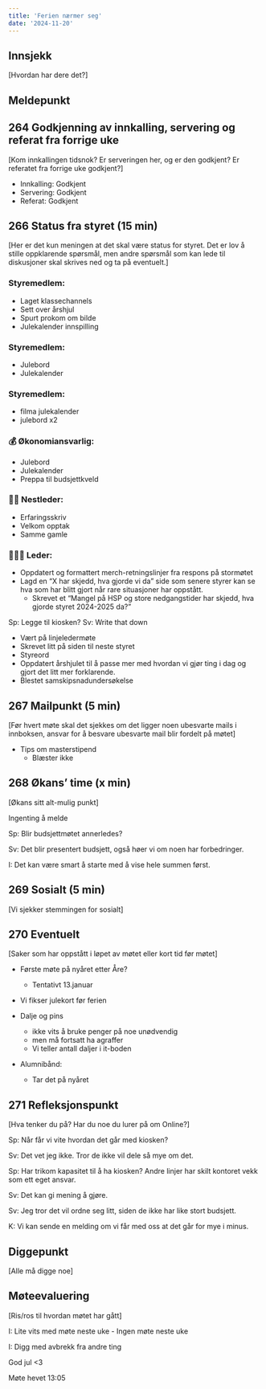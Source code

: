 ```yaml
---
title: 'Ferien nærmer seg'
date: '2024-11-20'
---
```


## Innsjekk

[Hvordan har dere det?]

## Meldepunkt

## 264 Godkjenning av innkalling, servering og referat fra forrige uke

[Kom innkallingen tidsnok? Er serveringen her, og er den godkjent? Er referatet fra forrige uke godkjent?]

- Innkalling: Godkjent
- Servering: Godkjent
- Referat: Godkjent

## 266 Status fra styret (15 min)

[Her er det kun meningen at det skal være status for styret. Det er lov å stille oppklarende spørsmål, men andre spørsmål som kan lede til diskusjoner skal skrives ned og ta på eventuelt.]

### **Styremedlem**:
- Laget klassechannels
- Sett over årshjul 
- Spurt prokom om bilde
- Julekalender innspilling

### **Styremedlem**:
- Julebord
- Julekalender

### **Styremedlem**:
- filma julekalender
- julebord x2

### **💰** Økonomiansvarlig:
- Julebord
- Julekalender
- Preppa til budsjettkveld 

### 👨🏼 Nestleder:
- Erfaringsskriv 
- Velkom opptak
- Samme gamle

### 🧔🏼‍♂️ Leder:

- Oppdatert og formattert merch-retningslinjer fra respons på stormøtet
- Lagd en “X har skjedd, hva gjorde vi da” side som senere styrer kan se hva som har blitt gjort når rare situasjoner har oppstått.
    - Skrevet et “Mangel på HSP og store nedgangstider har skjedd, hva gjorde styret 2024-2025 da?”

Sp: Legge til kiosken? 
Sv: Write that down
- Vært på linjeledermøte
- Skrevet litt på siden til neste styret
- Styreord
- Oppdatert årshjulet til å passe mer med hvordan vi gjør ting i dag og gjort det litt mer forklarende.
- Blestet samskipsnadundersøkelse

## 267 Mailpunkt (5 min)

[Før hvert møte skal det sjekkes om det ligger noen ubesvarte mails i innboksen, ansvar for å besvare ubesvarte mail blir fordelt på møtet]

- Tips om masterstipend 
    - Blæster ikke 

## 268 Økans’ time (x min)

[Økans sitt alt-mulig punkt]

Ingenting å melde 

Sp: Blir budsjettmøtet annerledes? 

Sv: Det blir presentert budsjett, også høer vi om noen har forbedringer. 

I: Det kan være smart å starte med å vise hele summen først. 


## 269 Sosialt (5 min)

[Vi sjekker stemmingen for sosialt]

## 270 Eventuelt

[Saker som har oppstått i løpet av møtet eller kort tid før møtet]

- Første møte på nyåret etter Åre?
    - Tentativt 13.januar

- Vi fikser julekort før ferien

- Dalje og pins 
    - ikke vits å bruke penger på noe unødvendig
    - men må fortsatt ha agraffer
    - Vi teller antall daljer i it-boden 

- Alumnibånd: 
    - Tar det på nyåret 


## 271 Refleksjonspunkt

[Hva tenker du på? Har du noe du lurer på om Online?]

Sp: Når får vi vite hvordan det går med kiosken? 

Sv: Det vet jeg ikke. Tror de ikke vil dele så mye om det. 

Sp: Har trikom kapasitet til å ha kiosken? Andre linjer har skilt kontoret vekk som ett eget ansvar. 


Sv: Det kan gi mening å gjøre. 

Sv: Jeg tror det vil ordne seg litt, siden de ikke har like stort budsjett. 

K: Vi kan sende en melding om vi får med oss at det går for mye i minus. 

## Diggepunkt

[Alle må digge noe]

## Møteevaluering

[Ris/ros til hvordan møtet har gått]

I: Lite vits med møte neste uke
    - Ingen møte neste uke

I: Digg med avbrekk fra andre ting

God jul <3

Møte hevet 13:05

